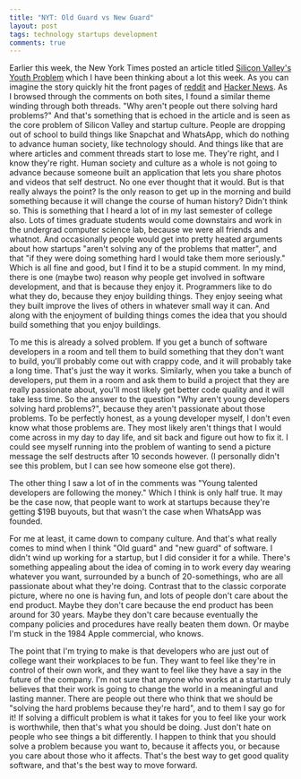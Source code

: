 ```yaml
---
title: "NYT: Old Guard vs New Guard" 
layout: post
tags: technology startups development
comments: true
---
```

Earlier this week, the New York Times posted an article titled [Silicon Valley's Youth Problem](http://www.nytimes.com/2014/03/16/magazine/silicon-valleys-youth-problem.html?smid=tw-share&_r=1) which I have been thinking about a lot this week. As you can imagine the story quickly hit the front pages of [reddit](http://www.reddit.com/r/programming/comments/208qw5/nyt_silicon_valleys_youth_problem/) and [Hacker News](https://news.ycombinator.com/item?id=7384818). As I browsed through the comments on both sites, I found a similar theme winding through both threads. "Why aren't people out there solving hard problems?" And that's something that is echoed in the article and is seen as the core problem of Silicon Valley and startup culture. People are dropping out of school to build things like Snapchat and WhatsApp, which do nothing to advance human society, like technology should. And things like that are where articles and comment threads start to lose me. They're right, and I know they're right. Human society and culture as a whole is not going to advance because someone built an application that lets you share photos and videos that self destruct. No one ever thought that it would. But is that really always the point? Is the only reason to get up in the morning and build something because it will change the course of human history? Didn't think so. This is something that I heard a lot of in my last semester of college also. Lots of times graduate students would come downstairs and work in the undergrad computer science lab, because we were all friends and whatnot. And occasionally people would get into pretty heated arguments about how startups "aren't solving any of the problems that matter", and that "if they were doing something hard I would take them more seriously." Which is all fine and good, but I find it to be a stupid comment. In my mind, there is one (maybe two) reason why people get involved in software development, and that is because they enjoy it. Programmers like to do what they do, because they enjoy building things. They enjoy seeing what they built improve the lives of others in whatever small way it can. And along with the enjoyment of building things comes the idea that you should build something that you enjoy buildings.


To me this is already a solved problem. If you get a bunch of software developers in a room and tell them to build something that they don't want to build, you'll probably come out with crappy code, and it will probably take a long time. That's just the way it works. Similarly, when you take a bunch of developers, put them in a room and ask them to build a project that they are really passionate about, you'll most likely get better code quality and it will take less time. So the answer to the question "Why aren't young developers solving hard problems?", because they aren't passionate about those problems. To be perfectly honest, as a young developer myself, I don't even know what those problems are. They most likely aren't things that I would come across in my day to day life, and sit back and figure out how to fix it. I could see myself running into the problem of wanting to send a picture message the self destructs after 10 seconds however. (I personally didn't see this problem, but I can see how someone else got there). 


The other thing I saw a lot of in the comments was "Young talented developers are following the money." Which I think is only half true. It may be the case now, that people want to work at startups because they're getting $19B buyouts, but that wasn't the case when WhatsApp was founded. 


For me at least, it came down to company culture. And that's what really comes to mind when I think "Old guard" and "new guard" of software. I didn't wind up working for a startup, but I did consider it for a while. There's something appealing about the idea of coming in to work every day wearing whatever you want, surrounded by a bunch of 20-somethings, who are all passionate about what they're doing. Contrast that to the classic corporate picture, where no one is having fun, and lots of people don't care about the end product. Maybe they don't care because the end product has been around for 30 years. Maybe they don't care because eventually the company policies and procedures have really beaten them down. Or maybe I'm stuck in the 1984 Apple commercial, who knows. 


The point that I'm trying to make is that developers who are just out of college want their workplaces to be fun. They want to feel like they're in control of their own work, and they want to feel like they have a say in the future of the company. I'm not sure that anyone who works at a startup truly believes that their work is going to change the world in a meaningful and lasting manner. There are people out there who think that we should be "solving the hard problems because they're hard", and to them I say go for it! If solving a difficult problem is what it takes for you to feel like your work is worthwhile, then that's what you should be doing. Just don't hate on people who see things a bit differently. I happen to think that you should solve a problem because you want to, because it affects you, or because you care about those who it affects. That's the best way to get good quality software, and that's the best way to move forward.